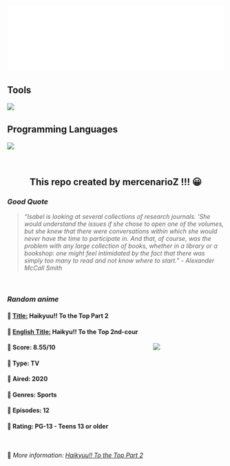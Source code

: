 
<img src="svg/nai.svg" />

<p>
  <h2>Tools</h2>
  <a href="https://skillicons.dev">
    <img src="https://skillicons.dev/icons?i=git,bash,vim,ubuntu,tensorflow,pytorch,docker,raspberrypi" />
  </a>

  <br />

  <h2>Programming Languages</h2>

  <a href="https://skillicons.dev">
    <img src="https://skillicons.dev/icons?i=python,c,cpp" />
  </a>
</p>

<br />

<h2 align="center">This repo created by mercenarioZ !!! 😀</h2>
<h3><i>Good Quote</i></h3>

<blockquote>
<i>
“Isabel is looking at several collections of research journals. 'She would understand the issues if she chose to open one of the volumes, but she knew that there were conversations within which she would never have the time to participate in. And that, of course, was the problem with any large collection of books, whether in a library or a bookshop: one might feel intimidated by the fact that there was simply too many to read and not know where to start.” - Alexander McCall Smith
</i>
</blockquote>

<br />

<h3><i>Random anime</i></h3>

<h4>
  <strong>🥭 <u>Title:</u></strong> Haikyuu!! To the Top Part 2
</h4>

<h4>🌿 <u>English Title:</u> Haikyu!! To the Top 2nd-cour</h4>

<img align="right" width="165" src=https://cdn.myanimelist.net/images/anime/1453/106768.jpg />

<h4>🌱 Score: 8.55/10</h4>

<h4>🌲 Type: TV</h4>

<h4>🌴 Aired: 2020</h4>

<h4>🌵 Genres: Sports</h4>

<h4>🥑 Episodes: 12</h4>

<h4>🍏 Rating: PG-13 - Teens 13 or older</h4>

<br />

🍂 *More information: [Haikyuu!! To the Top Part 2](https://myanimelist.net/anime/40776/Haikyuu_To_the_Top_Part_2)*
    